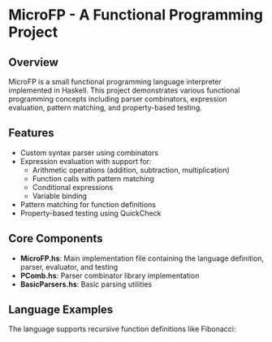 # MicroFP - A Functional Programming Project

## Overview
MicroFP is a small functional programming language interpreter implemented in Haskell. This project demonstrates various functional programming concepts including parser combinators, expression evaluation, pattern matching, and property-based testing.

## Features
- Custom syntax parser using combinators
- Expression evaluation with support for:
  - Arithmetic operations (addition, subtraction, multiplication)
  - Function calls with pattern matching
  - Conditional expressions
  - Variable binding
- Pattern matching for function definitions
- Property-based testing using QuickCheck

## Core Components
- **MicroFP.hs**: Main implementation file containing the language definition, parser, evaluator, and testing
- **PComb.hs**: Parser combinator library implementation
- **BasicParsers.hs**: Basic parsing utilities

## Language Examples
The language supports recursive function definitions like Fibonacci:
